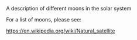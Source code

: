 A description of different moons in the solar system

For a list of moons, please see:

https://en.wikipedia.org/wiki/Natural_satellite
